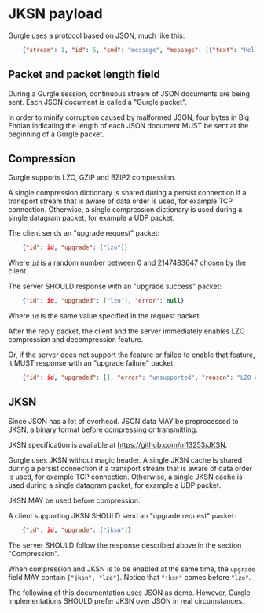 # JKSN payload

Gurgle uses a protocol based on JSON, much like this:

```json
    {"stream": 1, "id": 5, "cmd": "message", "message": [{"text": "Hello world"}], "message_id": 0}
```

## Packet and packet length field

During a Gurgle session, continuous stream of JSON documents are being sent. Each JSON document is called a "Gurgle packet".

In order to minify corruption caused by malformed JSON, four bytes in Big Endian indicating the length of each JSON document MUST be sent at the beginning of a Gurgle packet.

## Compression

Gurgle supports LZO, GZIP and BZIP2 compression.

A single compression dictionary is shared during a persist connection if a transport stream that is aware of data order is used, for example TCP connection. Otherwise, a single compression dictionary is used during a single datagram packet, for example a UDP packet.

The client sends an "upgrade request" packet:

```json
    {"id": id, "upgrade": ["lzo"]}
```

Where `id` is a random number between 0 and 2147483647 chosen by the client.

The server SHOULD response with an "upgrade success" packet:

```json
    {"id": id, "upgraded": ["lzo"], "error": null}
```

Where `id` is the same value specified in the request packet.

After the reply packet, the client and the server immediately enables LZO compression and decompression feature.

Or, if the server does not support the feature or failed to enable that feature, it MUST response with an "upgrade failure" packet:

```json
    {"id": id, "upgraded": [], "error": "unsupported", "reason": "LZO compression is disabled on this server"}
```

## JKSN

Since JSON has a lot of overhead. JSON data MAY be preprocessed to JKSN, a binary format before compressing or transmitting.

JKSN specification is available at <https://github.com/m13253/JKSN>.

Gurgle uses JKSN without magic header. A single JKSN cache is shared during a persist connection if a transport stream that is aware of data order is used, for example TCP connection. Otherwise, a single JKSN cache is used during a single datagram packet, for example a UDP packet.

JKSN MAY be used before compression.

A client supporting JKSN SHOULD send an "upgrade request" packet:

```json
    {"id": id, "upgrade": ["jksn"]}
```

The server SHOULD follow the response described above in the section "Compression".

When compression and JKSN is to be enabled at the same time, the `upgrade` field MAY contain `["jksn", "lzo"]`. Notice that `"jksn"` comes before `"lzo"`.

The following of this documentation uses JSON as demo. However, Gurgle implementations SHOULD prefer JKSN over JSON in real circumstances.
